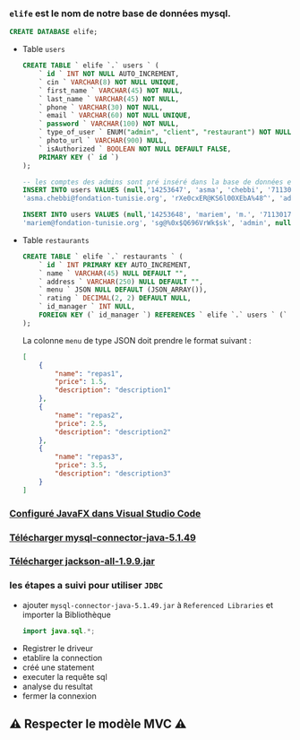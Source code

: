 ### `elife` est le nom de notre base de données mysql.
```sql
CREATE DATABASE elife;
```
- Table `users`
    ```sql
    CREATE TABLE ` elife `.` users ` (
        ` id ` INT NOT NULL AUTO_INCREMENT,
        ` cin ` VARCHAR(8) NOT NULL UNIQUE,
        ` first_name ` VARCHAR(45) NOT NULL,
        ` last_name ` VARCHAR(45) NOT NULL,
        ` phone ` VARCHAR(30) NOT NULL,
        ` email ` VARCHAR(60) NOT NULL UNIQUE,
        ` password ` VARCHAR(100) NOT NULL,
        ` type_of_user ` ENUM("admin", "client", "restaurant") NOT NULL,
        ` photo_url ` VARCHAR(900) NULL,
        ` isAuthorized ` BOOLEAN NOT NULL DEFAULT FALSE,
        PRIMARY KEY (` id `)
    );

    -- les comptes des admins sont pré inséré dans la base de données elife dans le table users
    INSERT INTO users VALUES (null,'14253647', 'asma', 'chebbi', '71130172', 
    'asma.chebbi@fondation-tunisie.org', 'rXe0cxER@KS6l00XEbA%48^', 'admin', null, TRUE);

    INSERT INTO users VALUES (null,'14253648', 'mariem', 'm.', '71130172', 
    'mariem@fondation-tunisie.org', 'sg@%0x$Q696VrWk$sk', 'admin', null, TRUE);
    ```
- Table `restaurants`
    ```sql
    CREATE TABLE ` elife `.` restaurants ` (
        ` id ` INT PRIMARY KEY AUTO_INCREMENT,
        ` name ` VARCHAR(45) NULL DEFAULT "",
        ` address ` VARCHAR(250) NULL DEFAULT "",
        ` menu ` JSON NULL DEFAULT (JSON_ARRAY()),
        ` rating ` DECIMAL(2, 2) DEFAULT NULL,
        ` id_manager ` INT NULL,
        FOREIGN KEY (` id_manager `) REFERENCES ` elife `.` users ` (` id `)
    );
    ```
    La colonne `menu` de type JSON doit prendre le format suivant :
    ```json
    [
        {
            "name": "repas1",
            "price": 1.5,
            "description": "description1"
        },
        {
            "name": "repas2",
            "price": 2.5,
            "description": "description2"
        },
        {
            "name": "repas3",
            "price": 3.5,
            "description": "description3"
        }
    ]
    ```
    
### [Configuré JavaFX dans Visual Studio Code](https://openjfx.io/openjfx-docs/#IDE-VSCode)
### [Télécharger mysql-connector-java-5.1.49](http://ftp.iij.ad.jp/pub/db/mysql/Downloads/Connector-J/mysql-connector-java-5.1.49.zip)

### [Télécharger jackson-all-1.9.9.jar](http://www.java2s.com/Code/JarDownload/jackson-all/jackson-all-1.9.9.jar.zip)

### les étapes a suivi pour utiliser `JDBC`
- ajouter `mysql-connector-java-5.1.49.jar` à `Referenced Libraries` et importer la Bibliothèque
    ```java 
    import java.sql.*;
    ```
- Registrer le driveur
- etablire la connection
- créé une statement
- executer la requête sql
- analyse du resultat
- fermer la connexion
## :warning: Respecter le modèle MVC :warning:
